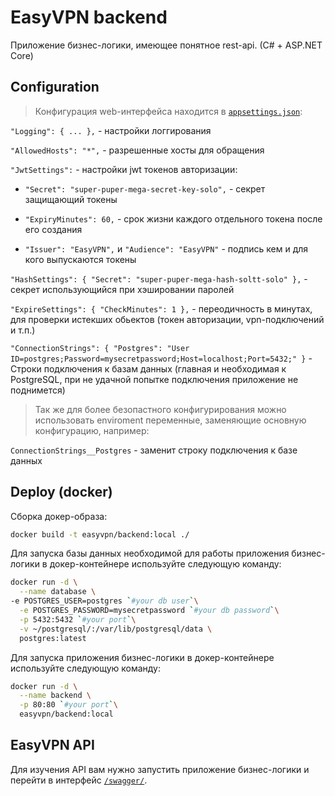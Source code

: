 # EasyVPN backend
Приложение бизнес-логики, имеющее понятное rest-api. (C# + ASP.NET Core)


## Configuration
> Конфигурация web-интерфейса находится в [`appsettings.json`](./src/EasyVPN.Api/appsettings.json):

`"Logging": { ... },` - настройки логгирования

`"AllowedHosts": "*",` - разрешенные хосты для обращения

`"JwtSettings":` - настройки jwt токенов авторизации:

 - `"Secret": "super-puper-mega-secret-key-solo",` - секрет защищающий токены
 - `"ExpiryMinutes": 60,` - срок жизни каждого отдельного токена после его создания

 - `"Issuer": "EasyVPN",` и `"Audience": "EasyVPN"` - подпись кем и для кого выпускаются токены

`"HashSettings": { "Secret": "super-puper-mega-hash-soltt-solo" },` - секрет использующийся при хэшировании паролей

`"ExpireSettings": { "CheckMinutes": 1 },` - переодичность в минутах, для проверки истекших обьектов (токен авторизации, vpn-подключений и т.п.)

`"ConnectionStrings": { "Postgres": "User ID=postgres;Password=mysecretpassword;Host=localhost;Port=5432;" }` - Строки подключения к базам данных
(главная и необходимая к PostgreSQL, при не удачной попытке подключения приложение не поднимется)

> Так же для более безопастного конфигурирования можно использовать enviroment переменные, заменяющие основную конфигурацию, например:

`ConnectionStrings__Postgres` - заменит строку подключения к базе данных


## Deploy (docker)
Сборка докер-образа:
```bash
docker build -t easyvpn/backend:local ./
```

Для запуска базы данных необходимой для работы приложения бизнес-логики в докер-контейнере используйте следующую команду:
```bash
docker run -d \
  --name database \
-e POSTGRES_USER=postgres `#your db user`\
  -e POSTGRES_PASSWORD=mysecretpassword `#your db password`\
  -p 5432:5432 `#your port`\
  -v ~/postgresql/:/var/lib/postgresql/data \
  postgres:latest
```

Для запуска приложения бизнес-логики в докер-контейнере используйте следующую команду:
```bash
docker run -d \
  --name backend \
  -p 80:80 `#your port`\
  easyvpn/backend:local
```

## EasyVPN API
Для изучения API вам нужно запустить приложение бизнес-логики и перейти в интерфейс [`/swagger/`](http://localhost/swagger/).
